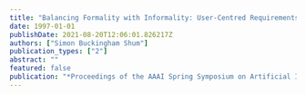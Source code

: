 ```yaml
---
title: "Balancing Formality with Informality: User-Centred Requirements for Knowledge Management Technologies"
date: 1997-01-01
publishDate: 2021-08-20T12:06:01.826217Z
authors: ["Simon Buckingham Shum"]
publication_types: ["2"]
abstract: ""
featured: false
publication: "*Proceedings of the AAAI Spring Symposium on Artificial Intelligence in łdots*"
---
```


